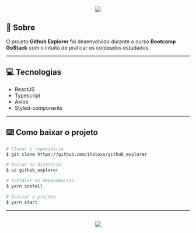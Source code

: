 <h1 align="center">
  <img src="https://ik.imagekit.io/h3pbjahr5l/github_explorer/logo_rbDKCbbHP.svg"/>
</h1>

## 📖️ Sobre
O projeto **Github Explorer** foi desenvolvido durante o curso **Bootcamp GoStack** com o intuito de praticar os conteudos estudados.

---

## 💻️ Tecnologias
- ReactJS
- Typescript
- Axios
- Styled-components

---

## ⌨️ Como baixar o projeto
```bash
# Clonar o repositório
$ git clone https://github.com/italoxs/github_explorer

# Entrar no diretório
$ cd github_explorer

# Instalar as dependências
$ yarn install

# Iniciar o projeto
$ yarn start
```

---

<h2 align="center">
  <img src="https://ik.imagekit.io/h3pbjahr5l/github_explorer/bootcamp_gostack_w-mlUIi3D.png" />
</h2>
